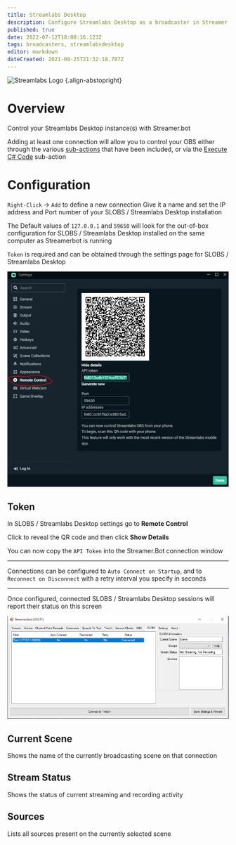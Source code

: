 ```yaml
---
title: Streamlabs Desktop
description: Configure Streamlabs Desktop as a broadcaster in Streamer.bot
published: true
date: 2022-07-12T18:08:16.123Z
tags: broadcasters, streamlabsdesktop
editor: markdown
dateCreated: 2021-08-25T21:32:18.787Z
---
```


![Streamlabs Logo](https://streamer.bot/img/integrations/streamlabs.png) {.align-abstopright}

# Overview

Control your Streamlabs Desktop instance(s) with Streamer.bot

Adding at least one connection will allow you to control your OBS either through the various [sub-actions](/Sub-Actions#main) that have been included, or via the [Execute C# Code](/Sub-Actions/Code/Execute-CSharp-Code) sub-action

# Configuration
`Right-Click` -> `Add` to define a new connection Give it a name and set the IP address and Port number of your SLOBS / Streamlabs Desktop installation

The Default values of `127.0.0.1` and `59650` will look for the out-of-box configuration for SLOBS / Streamlabs Desktop installed on the same computer as Streamerbot is running

`Token` is required and can be obtained through the settings page for SLOBS / Streamlabs Desktop

![SLOBS settings](/122339880-810b0280-cf39-11eb-9453-f6e4e6473f1e.png)

## Token

In SLOBS / Streamlabs Desktop settings go to **Remote Control**

Click to reveal the QR code and then click **Show Details**

You can now copy the `API Token` into the Streamer.Bot connection window

***

Connections can be configured to `Auto Connect on Startup`, and to `Reconnect on Disconnect` with a retry interval you specify in seconds

***

Once configured, connected SLOBS / Streamlabs Desktop sessions will report their status on this screen

![SLOBS connection](/122341198-1fe42e80-cf3b-11eb-9c5e-42217878766d.png)

## Current Scene

Shows the name of the currently broadcasting scene on that connection

## Stream Status

Shows the status of current streaming and recording activity

## Sources

Lists all sources present on the currently selected scene
